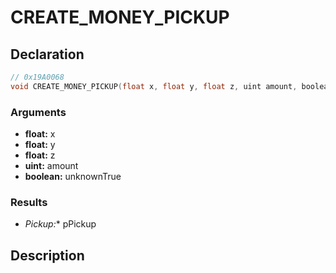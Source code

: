 # CREATE_MONEY_PICKUP

## Declaration
```cpp
// 0x19A0068
void CREATE_MONEY_PICKUP(float x, float y, float z, uint amount, boolean unknownTrue, Pickup* pPickup);
```

### Arguments
- **float:** x
- **float:** y
- **float:** z
- **uint:** amount
- **boolean:** unknownTrue

### Results
- **Pickup*:** pPickup

## Description

